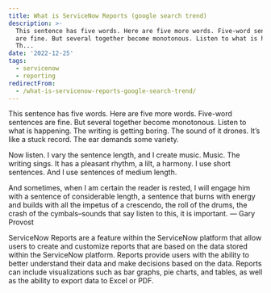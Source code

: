 ```yaml
---
title: What is ServiceNow Reports (google search trend)
description: >-
  This sentence has five words. Here are five more words. Five-word sentences
  are fine. But several together become monotonous. Listen to what is happening.
  Th...
date: '2022-12-25'
tags:
  - servicenow
  - reporting
redirectFrom:
  - /what-is-servicenow-reports-google-search-trend/
---
```


This sentence has five words. Here are five more words. Five-word sentences are fine. But several together become monotonous. Listen to what is happening. The writing is getting boring. The sound of it drones. It’s like a stuck record. The ear demands some variety.

Now listen. I vary the sentence length, and I create music. Music. The writing sings. It has a pleasant rhythm, a lilt, a harmony. I use short sentences. And I use sentences of medium length.

And sometimes, when I am certain the reader is rested, I will engage him with a sentence of considerable length, a sentence that burns with energy and builds with all the impetus of a crescendo, the roll of the drums, the crash of the cymbals–sounds that say listen to this, it is important. — Gary Provost

<!--StartFragment-->

ServiceNow Reports are a feature within the ServiceNow platform that allow users to create and customize reports that are based on the data stored within the ServiceNow platform. Reports provide users with the ability to better understand their data and make decisions based on the data. Reports can include visualizations such as bar graphs, pie charts, and tables, as well as the ability to export data to Excel or PDF.

<!--EndFragment-->